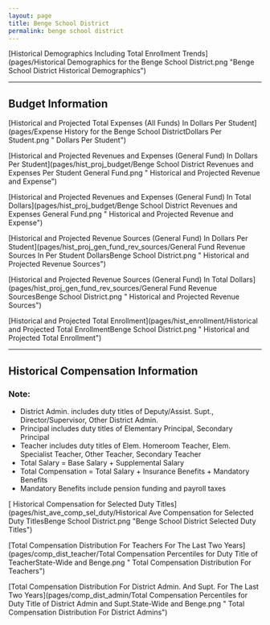 ```yaml
---
layout: page
title: Benge School District
permalink: benge school district
---
```



[Historical Demographics Including Total Enrollment Trends](pages/Historical Demographics for the Benge School District.png "Benge School District Historical Demographics")

___

## Budget Information

[Historical and Projected Total Expenses (All Funds) In Dollars Per Student](pages/Expense History for the Benge School DistrictDollars Per Student.png " Dollars Per Student")

[Historical and Projected Revenues and Expenses (General Fund) In Dollars Per Student](pages/hist_proj_budget/Benge School District Revenues and Expenses Per Student General Fund.png " Historical and Projected Revenue and Expense")

[Historical and Projected Revenues and Expenses (General Fund) In Total Dollars](pages/hist_proj_budget/Benge School District Revenues and Expenses General Fund.png " Historical and Projected Revenue and Expense")

[Historical and Projected Revenue Sources (General Fund) In Dollars Per Student](pages/hist_proj_gen_fund_rev_sources/General Fund Revenue Sources In Per Student DollarsBenge School District.png " Historical and Projected Revenue Sources")

[Historical and Projected Revenue Sources (General Fund) In Total Dollars](pages/hist_proj_gen_fund_rev_sources/General Fund Revenue SourcesBenge School District.png " Historical and Projected Revenue Sources")

[Historical and Projected Total Enrollment](pages/hist_enrollment/Historical and Projected Total EnrollmentBenge School District.png " Historical and Projected Total Enrollment")


___

## Historical Compensation Information
### Note:
- District Admin. includes duty titles of Deputy/Assist. Supt., Director/Supervisor, Other District Admin.
- Principal includes duty titles of Elementary Principal, Secondary Principal
- Teacher includes duty titles of Elem. Homeroom Teacher, Elem. Specialist Teacher, Other Teacher, Secondary Teacher
- Total Salary = Base Salary + Supplemental Salary
- Total Compensation = Total Salary + Insurance Benefits + Mandatory Benefits
- Mandatory Benefits include pension funding and payroll taxes

[ Historical Compensation for Selected Duty Titles](pages/hist_ave_comp_sel_duty/Historical Ave Compensation for Selected Duty TitlesBenge School District.png "Benge School District Selected Duty Titles")

[Total Compensation Distribution For Teachers For The Last Two Years](pages/comp_dist_teacher/Total Compensation Percentiles for Duty Title of TeacherState-Wide and Benge.png " Total Compensation Distribution For Teachers")

[Total Compensation Distribution For District Admin. And Supt. For The Last Two Years](pages/comp_dist_admin/Total Compensation Percentiles for Duty Title of District Admin and Supt.State-Wide and Benge.png " Total Compensation Distribution For District Admins")

